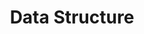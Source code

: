 ---
title: "Data Structure"
layout: category
permalink: /categories/data-structure/
author_profile: true
taxonomy: Data Structure
---